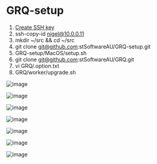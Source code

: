 # GRQ-setup
1. [Create SSH key](https://docs.github.com/en/authentication/connecting-to-github-with-ssh)
2. ssh-copy-id nigel@10.0.0.11
3. mkdir ~/src && cd ~/src
4. git clone git@github.com:stSoftwareAU/GRQ-setup.git
5. GRQ-setup/MacOS/setup.sh
6. git clone git@github.com:stSoftwareAU/GRQ.git
7. vi GRQ/.option.txt
8. GRQ/worker/upgrade.sh
  

![image](https://github.com/user-attachments/assets/d6b039fc-2926-4999-bfa1-e9c7e67b60e8)

![image](https://github.com/user-attachments/assets/7c7d3348-fe7b-4e77-b1be-6fb2d1729b3d)

![image](https://github.com/user-attachments/assets/373f0363-392d-4a86-9aef-6ee4c707a013)

![image](https://github.com/user-attachments/assets/a9f51f59-926d-48cf-879b-3aa4250da6e5)

![image](https://github.com/user-attachments/assets/16b3e7f2-33b8-46d4-a3e1-bd2470116a76)

![image](https://github.com/user-attachments/assets/8bf357ca-841f-46bd-a4bd-877b3d4c526b)

![image](https://github.com/user-attachments/assets/ce95f587-5478-4089-b919-f95006f2fe12)
